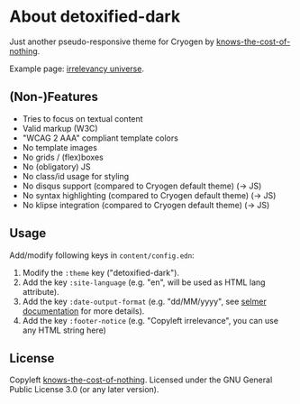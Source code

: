 # About detoxified-dark

Just another pseudo-responsive theme for Cryogen by [knows-the-cost-of-nothing](https://github.com/knows-the-cost-of-nothing).

Example page: [irrelevancy universe](https://knows-the-cost-of-nothing.github.io/).

## (Non-)Features

* Tries to focus on textual content
* Valid markup (W3C)
* "WCAG 2 AAA" compliant template colors
* No template images
* No grids / (flex)boxes
* No (obligatory) JS
* No class/id usage for styling
* No disqus support (compared to Cryogen default theme) (-> JS)
* No syntax highlighting (compared to Cryogen default theme) (-> JS)
* No klipse integration (compared to Cryogen default theme) (-> JS)

## Usage

Add/modify following keys in `content/config.edn`:

1. Modify the `:theme` key ("detoxified-dark").
2. Add the key `:site-language` (e.g. "en", will be used as HTML lang attribute).
3. Add the key `:date-output-format` (e.g. "dd/MM/yyyy", see [selmer documentation](https://github.com/yogthos/Selmer#date) for more details).
4. Add the key `:footer-notice` (e.g. "Copyleft irrelevance", you can use any HTML string here)

## License

Copyleft [knows-the-cost-of-nothing](https://github.com/knows-the-cost-of-nothing).
Licensed under the GNU General Public License 3.0 (or any later version).
